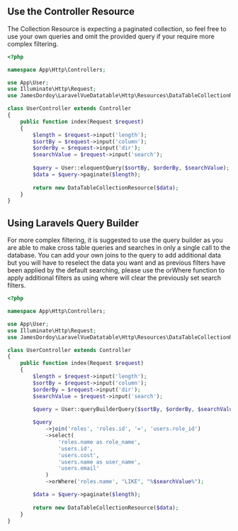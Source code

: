 ## Use the Controller Resource

<p class="wrap-text">
The Collection Resource is expecting a paginated collection, so feel free to use your own queries and omit the provided query if your require more complex filtering.
</p>

```php
<?php

namespace App\Http\Controllers;

use App\User;
use Illuminate\Http\Request;
use JamesDordoy\LaravelVueDatatable\Http\Resources\DataTableCollectionResource;

class UserController extends Controller
{
    public function index(Request $request)
    {   
        $length = $request->input('length');
        $sortBy = $request->input('column');
        $orderBy = $request->input('dir');
        $searchValue = $request->input('search');
        
        $query = User::eloquentQuery($sortBy, $orderBy, $searchValue);
        $data = $query->paginate($length);
        
        return new DataTableCollectionResource($data);
    }
}
```

## Using Laravels Query Builder

<p class="wrap-text">
For more complex filtering, it is suggested to use the query builder as you are able to make cross table queries and searches in only a single call to the database. You can add your own joins to the query to add additional data but you will have to reselect the data you want and as previous filters have been applied by the default searching, please use the orWhere function to apply additional filters as using where will clear the previously set search filters.
</p>

```php
<?php

namespace App\Http\Controllers;

use App\User;
use Illuminate\Http\Request;
use JamesDordoy\LaravelVueDatatable\Http\Resources\DataTableCollectionResource;

class UserController extends Controller
{
    public function index(Request $request)
    {   
        $length = $request->input('length');
        $sortBy = $request->input('column');
        $orderBy = $request->input('dir');
        $searchValue = $request->input('search');
        
        $query = User::queryBuilderQuery($sortBy, $orderBy, $searchValue);

        $query
            ->join('roles', 'roles.id', '=', 'users.role_id')
            ->select(
                'roles.name as role_name',
                'users.id',
                'users.cost',
                'users.name as user_name',
                'users.email'
            )
            ->orWhere('roles.name', "LIKE", "%$searchValue%");

        $data = $query->paginate($length);
        
        return new DataTableCollectionResource($data);
    }
}
```